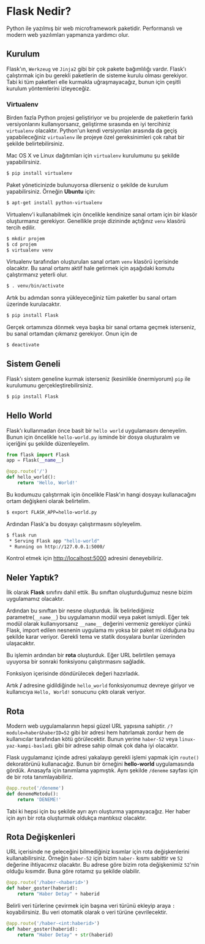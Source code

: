 # Flask Nedir?

Python ile yazılmış bir web microframework paketidir. Performanslı ve modern web yazılımları yapmanıza yardımcı olur.

## Kurulum

Flask'ın, `Werkzeug` ve `Jinja2` gibi bir çok pakete bağımlılığı vardır. Flask'ı çalıştırmak için bu gerekli paketlerin de sisteme kurulu olması gerekiyor. Tabi 
ki tüm paketleri elle kurmakla uğraşmayacağız, bunun için çeşitli kurulum yöntemlerini izleyeceğiz.

### Virtualenv

Birden fazla Python projesi geliştiriyor ve bu projelerde de paketlerin farklı versiyonlarını kullanıyorsanız, geliştirme sırasında en iyi tercihiniz 
`virtualenv` olacaktır. Python'un kendi versiyonları arasında da geçiş yapabileceğiniz `virtualenv` ile projeye özel gereksinimleri çok rahat bir şekilde 
belirtebilirsiniz. 

Mac OS X ve Linux dağıtımları için `virtualenv` kurulumunu şu şekilde yapabilirsiniz.

```bash
$ pip install virtualenv
```

Paket yöneticinizde bulunuyorsa dilerseniz o şekilde de kurulum yapabilirsiniz. Örneğin **Ubuntu** için:

```bash
$ apt-get install python-virtualenv
```

Virtualenv'i kullanabilmek için öncelikle kendinize sanal ortam için bir klasör oluşturmanız gerekiyor. Genellikle proje dizininde açtığınız `venv` klasörü 
tercih edilir.

```bash
$ mkdir projem
$ cd projem
$ virtualenv venv
```

Virtualenv tarafından oluşturulan sanal ortam `venv` klasörü içerisinde olacaktır. Bu sanal ortamı aktif hale getirmek için aşağıdaki komutu çalıştırmanız 
yeterli olur.

```bash
$ . venv/bin/activate
```

Artık bu adımdan sonra yükleyeceğiniz tüm paketler bu sanal ortam üzerinde kurulacaktır.

```bash
$ pip install Flask
```

Gerçek ortamınıza dönmek veya başka bir sanal ortama geçmek isterseniz, bu sanal ortamdan çıkmanız gerekiyor. Onun için de

```bash
$ deactivate
```

## Sistem Geneli

Flask'ı sistem geneline kurmak isterseniz (kesinlikle önermiyorum) `pip` ile kurulumunu gerçekleştirebilirsiniz.

```bash
$ pip install Flask
```

## Hello World

Flask'ı kullanmadan önce basit bir `hello world` uygulamasını deneyelim. Bunun için öncelikle `hello-world.py` isminde bir dosya oluşturalım ve içeriğini şu 
şekilde düzenleyelim.

```python
from flask import Flask
app = Flask(__name__)

@app.route('/')
def hello_world():
	return 'Hello, World!'
```

Bu kodumuzu çalıştırmak için öncelikle Flask'ın hangi dosyayı kullanacağını ortam değişkeni olarak belirtelim.

```bash
$ export FLASK_APP=hello-world.py
```

Ardından Flask'a bu dosyayı çalıştırmasını söyleyelim.

```bash
$ flask run
 * Serving Flask app "hello-world"
 * Running on http://127.0.0.1:5000/ 
```

Kontrol etmek için [http://localhost:5000](http://localhost:5000) adresini 
deneyebiliriz.

## Neler Yaptık?

İlk olarak **Flask** sınıfını dahil ettik. Bu sınıftan oluşturduğumuz nesne 
bizim uygulamamız olacaktır.

Ardından bu sınıftan bir nesne oluşturduk. İlk belirlediğimiz 
parametre(`__name__`) bu uygulamanın modül veya paket ismiydi. Eğer tek 
modül olarak kullanıyorsanız `__name__` değerini vermeniz gerekiyor çünkü 
Flask, import edilen nesnenin uygulama mı yoksa bir paket mi olduğuna bu 
şekilde karar veriyor. Gerekli tema ve statik dosyalara bunlar üzerinden 
ulaşacaktır.

Bu işlemin ardından bir **rota** oluşturduk. Eğer URL belirtilen şemaya 
uyuyorsa bir sonraki fonksiyonu çalıştırmasını sağladık.

Fonksiyon içerisinde döndürülecek değeri hazırladık.

Artık **/** adresine gidildiğinde `hello_world` fonksiyonumuz devreye 
giriyor ve kullanıcıya `Hello, World!` sonucunu çıktı olarak veriyor.

## Rota

Modern web uygulamalarının hepsi güzel URL yapısına sahiptir. 
`/?module=haber&haberID=52` gibi bir adresi hem hatırlamak zordur hem de 
kullanıcılar tarafından kötü görülecektir. Bunun yerine `haber-52` veya 
`linux-yaz-kampi-basladi` gibi bir adrese sahip olmak çok daha iyi 
olacaktır.

Flask uygulamanız içinde adresi yakalayıp gerekli işlemi yapmak için 
`route()` dekoratörünü kullanacağız. Bunun bir örneğini **hello-world** 
uygulamasında gördük. Anasayfa için tanımlama yapmıştık. Aynı şekilde 
`/deneme` sayfası için de bir rota tanımlayabiliriz.

```python
@app.route('/deneme')
def denemeMetodu():
	return 'DENEME!'
```

Tabi ki hepsi için bu şekilde ayrı ayrı oluşturma yapmayacağız. Her haber 
için ayrı bir rota oluşturmak oldukça mantıksız olacaktır.

## Rota Değişkenleri

URL içerisinde ne geleceğini bilmediğiniz kısımlar için rota değişkenlerini 
kullanabilirsiniz. Örneğin `haber-52` için bizim `haber-` kısmı sabittir ve 
`52` değerine ihtiyacımız olacaktır. Bu adrese göre bizim rota değişkenimiz 
`52`'nin olduğu kısımdır. Buna göre rotamız şu şekilde olabilir.

```python
@app.route('/haber-<haberid>')
def haber_goster(haberid):
	return "Haber Detay" + haberid
```

Belirli veri türlerine çevirmek için başına veri türünü ekleyip araya `:` 
koyabilirsiniz. Bu veri otomatik olarak o veri türüne çevrilecektir.

```python
@app.route('/haber-<int:haberid>')
def haber_goster(haberid):
	return "Haber Detay" + str(haberid)
```


